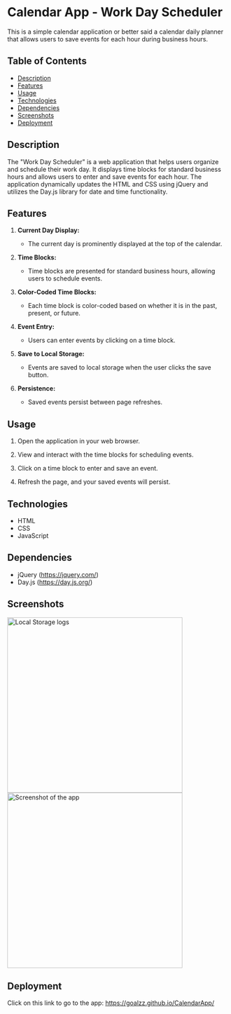 # Calendar App - Work Day Scheduler

This is a simple calendar application or better said a calendar daily planner that allows users to save events for each hour during business hours.


## Table of Contents

- [Description](#description)
- [Features](#features)
- [Usage](#usage)
- [Technologies](#technologies)
- [Dependencies](#dependencies)
- [Screenshots](#screenshots)
- [Deployment](#deployment)


## Description

The "Work Day Scheduler" is a web application that helps users organize and schedule their work day. It displays time blocks for standard business hours and allows users to enter and save events for each hour. The application dynamically updates the HTML and CSS using jQuery and utilizes the Day.js library for date and time functionality.


## Features

1. **Current Day Display:**
   - The current day is prominently displayed at the top of the calendar.

2. **Time Blocks:**
   - Time blocks are presented for standard business hours, allowing users to schedule events.

3. **Color-Coded Time Blocks:**
   - Each time block is color-coded based on whether it is in the past, present, or future.

4. **Event Entry:**
   - Users can enter events by clicking on a time block.

5. **Save to Local Storage:**
   - Events are saved to local storage when the user clicks the save button.

6. **Persistence:**
   - Saved events persist between page refreshes.


## Usage

1.  Open the application in your web browser.

2. View and interact with the time blocks for scheduling events.

3. Click on a time block to enter and save an event.

4. Refresh the page, and your saved events will persist.


## Technologies 

   - HTML
   - CSS
   - JavaScript
     
## Dependencies

   - jQuery (https://jquery.com/)
   - Day.js (https://day.js.org/)


## Screenshots

<img width="400" alt="Local Storage logs" src="https://github.com/goalzz/CalendarApp/assets/124784722/4c4a6374-c326-4b76-bcc5-7fd32a8d5bab">
<img width="400" alt="Screenshot of the app" src="https://github.com/goalzz/CalendarApp/assets/124784722/dd75fb32-8af2-4a4d-ab02-3b547b49194b">


## Deployment

Click on this link to go to the app:
https://goalzz.github.io/CalendarApp/
